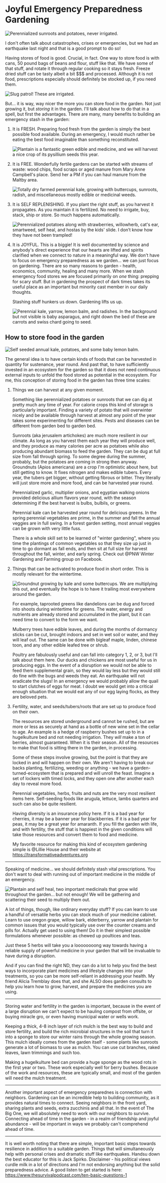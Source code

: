 # Joyful Emergency Preparedness Gardening

![Perennialized sunroots and potatoes, never irrigated.](./joyful-emergency-preparedness-gardening/1.jpg)

I don't often talk about catastrophes, crises or emergencies, but we had an earthquake last night and that is a good prompt to do so!

Having stores of food is good. Crucial, in fact. One way to store food is with cans, 50 pound bags of beans and flour, stuff like that. We have some of that stuff, and rotate it through regular cooking so it stays fresh. Freeze dried stuff can be tasty albeit a bit $$$ and processed. Although it is not food, prescriptions especially should definitely be stocked up, if you need them.

![Slug patrol! These are irrigated.](./joyful-emergency-preparedness-gardening/2.jpg)

But... it is way, way nicer the more you can store food in the garden. Not just growing it, but *storing* it in the garden. I'll talk about how to do that in a spell, but first the advantages. There are many, many benefits to building an emergency stash in the garden:

1. It is FRESH. Preparing food fresh from the garden is simply the best possible food available. During an emergency, I would much rather be eating the best food imaginable than something reconstituted.

   ![Plantain is a fantastic green edible and medicine, and we will harvest a nice crop of its pysillium seeds this year.](./joyful-emergency-preparedness-gardening/3.jpg)

2. It is FREE. Wonderfully fertile gardens can be started with streams of waste: wood chips, food scraps or aged manure from Mary Anne Campbell's place. Send her a PM if you can haul manure from the Maltby area.

   ![Totally dry farmed perennial kale, growing with buttercups, sunroots, radish, and miscellaneous mostly edible or medicinal weeds.](./joyful-emergency-preparedness-gardening/4.jpg)

3. It is SELF REPLENISHING. If you plant the right stuff, as you harvest it propagates. As you maintain it is fertilized. No need to irrigate, buy, stack, ship or store. So much happens automatically.

   ![Perennialized potatoes along with strawberries, willowherb, cat's ear, smartweed, self heal, and hostas by the kids' slide. I don’t know how they have not been trampled!](./joyful-emergency-preparedness-gardening/6.jpg)

4. It is JOYFUL. This is a biggie! It is well documented by science and anybody's direct experience that our hearts are lifted and spirits clarified when we connect to nature in a meaningful way. We don't have to focus on emergency preparedness as we garden... we can just focus on gardening. There are so many reasons to garden - health, economics, community, healing and many more. When we stash emergency food stores we are focused primarily on *one* thing: prepping for scary stuff. But in gardening the prospect of dark times takes its useful place as an important but minority cast member in our daily thoughts.

   Stashing stuff hunkers us down. Gardening lifts us up.

   ![Perennial kale, yarrow, lemon balm, and radishes. In the background but not visible is baby asparagus, and right down the bed of these are carrots and swiss chard going to seed.](./joyful-emergency-preparedness-gardening/9.jpg)

## How to store food in the garden

![Self seeded annual kale, potatoes, and some baby lemon balm.](./joyful-emergency-preparedness-gardening/7.jpg)

The general idea is to have certain kinds of foods that can be harvested in quantity for sustenance, year round. And past that, to have sufficiently invested in an ecosystem for the garden so that it does not need continuous external inputs to unfold the food stored as potential in the ecosystem. For me, this conception of storing food in the garden has three time scales:

1. Things we can harvest at any given moment.

   Something like perennialized potatoes or sunroots that we can dig at pretty much any time of year. For calorie crops this kind of storage is particularly important. Finding a variety of potato that will overwinter nicely and be available through harvest at almost any point of the year takes some experimenting for different sites. Pests and diseases can be different from garden bed to garden bed.

   Sunroots (aka jerusalem artichokes) are much more resilient in our climate. As long as you harvest them each year they will produce well, and they produce as many calories per acre as potatoes while also producing abundant biomass to feed the garden. They can be dug at full size from fall through spring. To some degree during the summer, probably, but the potatoes are coming in strong then anyway.
   Groundnuts (Apios americana) are a crop I'm optimistic about here, but still getting to know. It fixes nitrogen and makes edible tubers. Every year, the tubers get bigger, without getting fibrous or bitter. They literally will just store more and more food, and can be harvested year round.

   Perennialized garlic, multiplier onions, and egyptian walking onions provided delicious allium flavors year round, with the season determining if the best harvest is bulbs, bulbils, or greens. 

   Perennial kale can be harvested year round for delicious greens. In the spring perennial vegetables are prime, in the summer and fall the annual veggies are in full swing. In a forest garden setting, most annual veggies can be grown with very little fuss.

   There is a whole skill set to be learned of "winter gardening", where you time the plantings of common vegetables so that they size up just in time to go dormant as fall ends, and then sit at full size for harvest throughout the fall, winter, and early spring. Check out @PNW Winter Gardening and Farming group on Facebook.

2. Things that can be activated to produce food in short order. This is mostly relevant for the wintertime.

   ![Groundnut growing by kale and some buttercups. We are multiplying this out, and eventually the hope is to have it trailing most everywhere around the garden.](./joyful-emergency-preparedness-gardening/10.jpg)

   For example, taprooted greens like dandelions can be dug and forced into shoots during wintertime for greens. The water, energy and nutrients are already stored and accumulated in the plant, but it can need time to convert to the form we want.

   Mulberry trees have edible leaves, and during the months of dormancy sticks can be cut, brought indoors and set in wet soil or water, and they will leaf out. The same can be done with bigleaf maple, linden, chinese toon, and any other edible leafed tree or shrub.

   Poultry are fabulously useful and can fall into category 1, 2, or 3, but I'll talk about them here. Our ducks and chickens are most useful for us in producing eggs. In the event of a disruption we would not be able to feed them supplemental grain, so they would lay less but they would still do fine with the bugs and weeds they eat. An earthquake will not eradicate the slugs! In an emergency we would probably allow the quail to start clutches of eggs for meat. I doubt we would get into a critical enough situation that we would eat any of our egg laying flocks, as they are beloved pets.



3. Fertility, water, and seeds/tubers/roots that are set up to produce food on their own.

   The resources are stored underground and cannot be rushed, but are more or less as securely at hand as a bottle of new wine set in the cellar to age. An example is a hedge of raspberry bushes set up to in a hugelkulture bed and not needing irrigation. They *will* make a ton of berries, almost guaranteed. When it is their season. All of the resources to make that food is sitting there in the garden, in processing.

   Some of these steps involve growing, but the point is that they are locked in and will happen on their own. We aren't having to break our backs planting, fertilizing, weeding or anything - we have a garden-turned-ecosystem that is prepared and will unroll the feast. Imagine a set of lockers with timed locks, and they open one after another each day to reveal more food.

   Perennial vegetables, herbs, fruits and nuts are the very most resilient items here. Self-seeding foods like arugula, lettuce, lambs quarters and such can also be quite resilient.

   Having diversity is an insurance policy here. If it is a bad year for cherries, it may be a banner year for blackberries. If it is a bad year for peas, it may be a great year for amaranth. If you fill the garden with life, and with fertility, the stuff that is happiest in the given conditions will take those resources and convert them to food and medicine.

   My favorite resource for making this kind of ecosystem gardening simple is @Lillie House and their website at https://transformativeadventures.org

---

Speaking of medicine... we should definitely stash vital prescriptions. You don't want to deal with running out of important medicine in the middle of an emergency.

![Plantain and self heal, two important medicinals that grow wild throughout the garden... but not enough! We will be gathering and scattering their seed to multiply them out.](./joyful-emergency-preparedness-gardening/8.jpg)

A lot of things, though, like ordinary everyday stuff? If you can learn to use a handful of versatile herbs you can stock much of your medicine cabinet. Learn to use oregon grape, willow bark, elderberry, yarrow and plantain for common issues that you would typically use over the counter creams and pills for. Actually get used to using them! Do it in their simplest possible formulations whenever possible: as chewed up poultices and teas.

Just these 5 herbs will take you a loooooooong way towards having a reliable supply of powerful medicine in your garden that will be invaluable to have during a disruption.

And if you can find the right ND, they can do a lot to help you find the best ways to incorporate plant medicines and lifestyle changes into your treatments, so you can be more self-reliant in addressing your health. My friend Alicia Tremblay does that, and she ALSO does garden consults to help you learn how to grow, harvest, and prepare the medicines you are using.

---

Storing water and fertility in the garden is important, because in the event of a large disruption we can't expect to be hauling compost from offsite, or buying miracle gro, or even having municipal water or wells work.

Keeping a thick, 4-8 inch layer of rich mulch is the best way to build and store fertility, and build the rich microbial structures in the soil that turn it into a sponge to store our winter rains through the whole growing season. This mulch ideally comes from the garden itself - some plants like sunroots generate a lot of biomass to use as mulch. You can use cut branches, raked leaves, lawn trimmings and such too.

Making a hugelkulture bed can provide a huge sponge as the wood rots in the first year or two. These work especially well for berry bushes. Because of the work and resources, these are typically small, and most of the garden will need the mulch treatment.

---

Another important aspect of emergency preparednes is connection with neighbors. Gardening can be an incredible help to building community, as it provides natural times to connect. Seeing neighbors in the front yard, sharing plants and seeds, extra zucchinis and all that. In the event of The Big One, we will absolutely need to work with our neighbors to survive. Connecting ahead of time in the garden - in a realm of friendship and joyful abundance - will be important in ways we probably can't comprehend ahead of time.

---

It is well worth noting that there are simple, important basic steps towards resilience in addition to a suitable garden. Things that will simultaneously help with personal crises and dramatic stuff like earthquakes. Handsu down the best educator for this is Jack Spirko. Disclaimer - his political views curdle milk in a lot of directions and I'm not endorsing anything but the solid preparedness advice. A good listen to get started is here: https://www.thesurvivalpodcast.com/ten-basic-questions-1